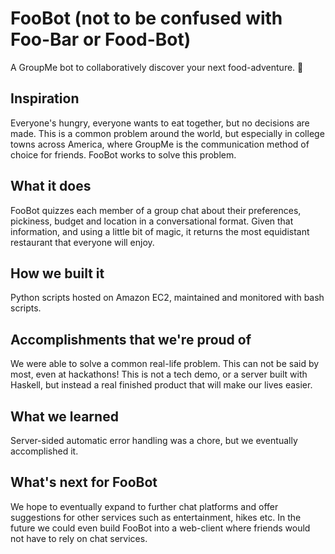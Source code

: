 # FooBot (not to be confused with Foo-Bar or Food-Bot)
A GroupMe bot to collaboratively discover your next food-adventure. 🍟 
## Inspiration
Everyone's hungry, everyone wants to eat together, but no decisions are made. This is a common problem around the world, but especially in college towns across America, where GroupMe is the communication method of choice for friends. FooBot works to solve this problem. 
## What it does
FooBot quizzes each member of a group chat about their preferences, pickiness, budget and location in a conversational format. Given that information, and using a little bit of magic, it returns the most equidistant restaurant that everyone will enjoy. 
## How we built it
Python scripts hosted on Amazon EC2, maintained and monitored with bash scripts.
## Accomplishments that we're proud of
We were able to solve a common real-life problem. This can not be said by most, even at hackathons! This is not a tech demo, or a server built with Haskell, but instead a real finished product that will make our lives easier. 
## What we learned
Server-sided automatic error handling was a chore, but we eventually accomplished it.  
## What's next for FooBot
We hope to eventually expand to further chat platforms and offer suggestions for other services such as entertainment, hikes etc. In the future we could even build FooBot into a web-client where friends would not have to rely on chat services.
